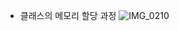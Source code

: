 * 클래스의 메모리 할당 과정
![IMG_0210](https://user-images.githubusercontent.com/54930365/178220675-425055b1-1e64-4675-9a79-a13e80485e9e.jpg)
